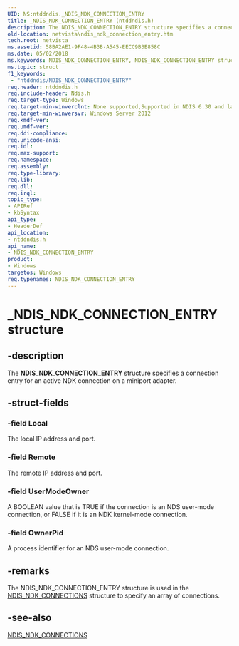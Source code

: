 ```yaml
---
UID: NS:ntddndis._NDIS_NDK_CONNECTION_ENTRY
title: _NDIS_NDK_CONNECTION_ENTRY (ntddndis.h)
description: The NDIS_NDK_CONNECTION_ENTRY structure specifies a connection entry for an active NDK connection on a miniport adapter.
old-location: netvista\ndis_ndk_connection_entry.htm
tech.root: netvista
ms.assetid: 58BA2AE1-9F48-4B3B-A545-EECC9B3E858C
ms.date: 05/02/2018
ms.keywords: NDIS_NDK_CONNECTION_ENTRY, NDIS_NDK_CONNECTION_ENTRY structure [Network Drivers Starting with Windows Vista], PNDIS_NDK_CONNECTION_ENTRY, PNDIS_NDK_CONNECTION_ENTRY structure pointer [Network Drivers Starting with Windows Vista], _NDIS_NDK_CONNECTION_ENTRY, netvista.ndis_ndk_connection_entry, ntddndis/NDIS_NDK_CONNECTION_ENTRY, ntddndis/PNDIS_NDK_CONNECTION_ENTRY
ms.topic: struct
f1_keywords:
 - "ntddndis/NDIS_NDK_CONNECTION_ENTRY"
req.header: ntddndis.h
req.include-header: Ndis.h
req.target-type: Windows
req.target-min-winverclnt: None supported,Supported in NDIS 6.30 and later.
req.target-min-winversvr: Windows Server 2012
req.kmdf-ver: 
req.umdf-ver: 
req.ddi-compliance: 
req.unicode-ansi: 
req.idl: 
req.max-support: 
req.namespace: 
req.assembly: 
req.type-library: 
req.lib: 
req.dll: 
req.irql: 
topic_type:
- APIRef
- kbSyntax
api_type:
- HeaderDef
api_location:
- ntddndis.h
api_name:
- NDIS_NDK_CONNECTION_ENTRY
product:
- Windows
targetos: Windows
req.typenames: NDIS_NDK_CONNECTION_ENTRY
---
```


# _NDIS_NDK_CONNECTION_ENTRY structure


## -description


The <b>NDIS_NDK_CONNECTION_ENTRY</b> structure specifies a connection entry for an active NDK connection on a miniport adapter.


## -struct-fields




### -field Local

The local IP address and port.


### -field Remote

The remote IP address and port.


### -field UserModeOwner

A BOOLEAN value that is TRUE if the connection is an NDS user-mode connection, or FALSE if it is an NDK kernel-mode connection.


### -field OwnerPid

A process identifier for an NDS user-mode connection.


## -remarks



The NDIS_NDK_CONNECTION_ENTRY structure is used in the <a href="https://docs.microsoft.com/windows-hardware/drivers/ddi/content/ntddndis/ns-ntddndis-_ndis_ndk_connections">NDIS_NDK_CONNECTIONS</a> structure to specify an array of connections.




## -see-also




<a href="https://docs.microsoft.com/windows-hardware/drivers/ddi/content/ntddndis/ns-ntddndis-_ndis_ndk_connections">NDIS_NDK_CONNECTIONS</a>
 

 

